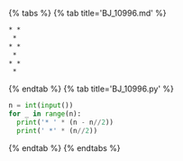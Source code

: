 {% tabs %}
{% tab title='BJ_10996.md' %}

```txt
* *
 *
* *
 *
* *
 *
```

{% endtab %}
{% tab title='BJ_10996.py' %}

```py
n = int(input())
for _ in range(n):
  print('* ' * (n - n//2))
  print(' *' * (n//2))
```

{% endtab %}
{% endtabs %}